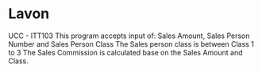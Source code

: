 # Lavon
UCC - ITT103 
This program accepts input of: Sales Amount, Sales Person Number and Sales Person Class
The Sales person class is between Class 1 to 3 
The Sales Commission is calculated base on the Sales Amount and Class.

